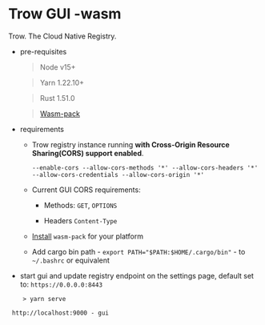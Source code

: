 # Trow GUI -wasm

Trow. The Cloud Native Registry.

-   pre-requisites
    > Node v15+ 

    > Yarn 1.22.10+ 

    > Rust 1.51.0
    
    > [Wasm-pack](https://rustwasm.github.io/wasm-pack/installer/#)

-   requirements

    -   Trow registry instance running **with Cross-Origin Resource Sharing(CORS) support enabled**.
        
        `--enable-cors --allow-cors-methods '*' --allow-cors-headers '*' --allow-cors-credentials --allow-cors-origin '*'`
   
    - Current GUI CORS requirements:
        
        - Methods: `GET`, `OPTIONS`     

        - Headers `Content-Type`     
        
    -   [Install](https://rustwasm.github.io/wasm-pack/installer/#) `wasm-pack` for your platform 
    -   Add cargo bin path - `export PATH="$PATH:$HOME/.cargo/bin"` - to `~/.bashrc` or equivalent

<!-- 

cargo +nightly install miniserve
wasm-pack build --target web --out-name wasm --out-dir ./static
miniserve ./static --index index.html

 -->

-   start gui and update registry endpoint on the settings page, default set to: `https://0.0.0.0:8443`

```
    > yarn serve
```


``` 
 http://localhost:9000 - gui

```
